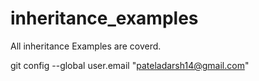 # inheritance_examples
All inheritance Examples are coverd.

git config --global user.email "pateladarsh14@gmail.com"
